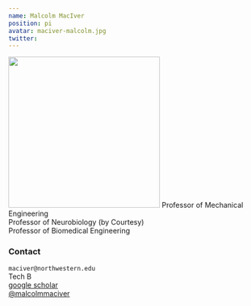 ```yaml
---
name: Malcolm MacIver
position: pi
avatar: maciver-malcolm.jpg
twitter: 
---
```


<img width="300" src="{{site.baseurl}}/images/people/{{page.avatar}}" data-action="zoom">
Professor of Mechanical Engineering <br>
Professor of Neurobiology (by Courtesy)<br>
Professor of Biomedical Engineering <br>

### Contact

<i class="fa fa-envelope-o"></i>  `maciver@northwestern.edu`<br>
<i class="fa fa-building"></i> Tech B <br>
<i class="fa fa-bar-chart"></i> [google scholar](https://scholar.google.com/citations?hl=en&user=9H9FROQAAAAJ&view_op=list_works) <br>
<a href="https://twitter.com/malcolmmaciver"><i class="fa fa-twitter"></i> @malcolmmaciver</a>


